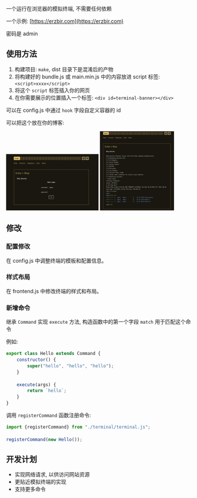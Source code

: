 一个运行在浏览器的模拟终端, 不需要任何依赖

一个示例: [https://erzbir.com](https://erzbir.com)

密码是 admin

## 使用方法

1. 构建项目: `make`, dist 目录下是混淆后的产物
2. 将构建好的 bundle.js 或 main.min.js 中的内容放进 script 标签: `<script>xxxx</script>`
3. 将这个 `script` 标签插入你的网页
4. 在你需要展示的位置插入一个标签: `<div id=terminal-banner></div>`

可以在 config.js 中通过 `hook` 字段自定义容器的 id

可以把这个放在你的博客:

<img src="preview/img1.png" alt="img1" style="width: 50%; height: auto;">
<img src="preview/img2.png" alt="img2" style="width: 40%; height: auto;">

## 修改

### 配置修改

在 config.js 中调整终端的模板和配置信息。

### 样式布局

在 frontend.js 中修改终端的样式和布局。

### 新增命令

继承 `Command` 实现 `execute` 方法, 构造函数中的第一个字段 `match` 用于匹配这个命令

例如:

```javascript
export class Hello extends Command {
    constructor() {
        super("hello", "hello", "hello");
    }

    execute(args) {
        return `hello`;
    }
}
```

调用 `registerCommand` 函数注册命令:

```javascript
import {registerCommand} from "./terminal/terminal.js";

registerCommand(new Hello());
```

## 开发计划
- 实现网络请求, 以供访问网站资源
- 更贴近模拟终端的实现
- 支持更多命令